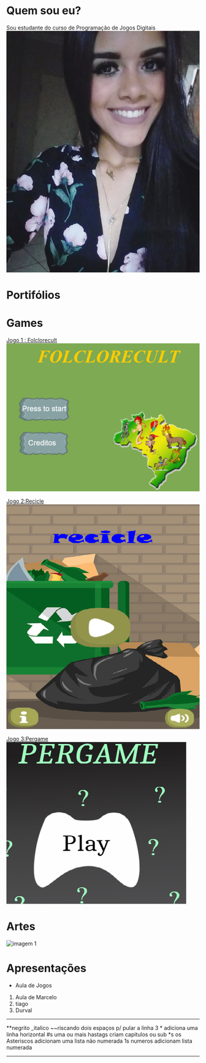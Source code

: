 


#  Quem sou eu?

Sou estudante do curso de Programação de Jogos Digitais
![](maria.jpg)

#  Portifólios

#  Games

[Jogo 1 : Folclorecult](LINK)
![](folclorecult.png)

[Jogo 2:Recicle](https://alicinhaa.github.io/Recicle/)
![](Recicle.png)

[Jogo 3:Pergame](LINK)
![](pergame.png)

#  Artes 
![imagem 1](https://www.google.com.br/search?q=pixel+art+gato&tbm=isch&tbo=u&source=univ&sa=X&ved=0ahUKEwirivC58JjZAhXCf5AKHfW0BPkQsAQIJw&biw=1920&bih=974#imgrc=kYzvpcmiyPp-cM:)


#  Apresentações
* Aula de Jogos 
1. Aula de Marcelo
2. tiago
3. Durval

***


**negrito
_italico
~~riscando
  dois espaços p/ pular a linha 
  3 * adiciona uma linha horizontal
  #s uma ou mais hastags criam capitulos ou sub
  *s os Asteriscos adicionam uma lista não numerada 
  1s numeros adicionam lista numerada
  
  ***
